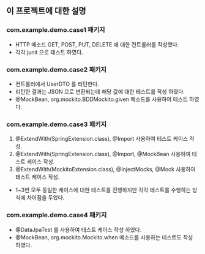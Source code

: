 ## 이 프로젝트에 대한 설명

### com.example.demo.case1 패키지
 - HTTP 메소드 GET, POST, PUT, DELETE 에 대한 컨트롤러를 작성했다.
 - 각각 junit 으로 테스트 하였다.

### com.example.demo.case2 패키지
 - 컨트롤러에서 UserDTO 를 리턴한다.
 - 리턴한 결과는 JSON 으로 변환되는데 해당 값에 대한 테스트를 작성 하였다.
 - @MockBean, org.mockito.BDDMockito.given 메소드를 사용하여 테스트 하였다.

### com.example.demo.case3 패키지
 1. @ExtendWith(SpringExtension.class), @Import 사용하여 테스트 케이스 작성.
 2. @ExtendWith(SpringExtension.class), @Import, @MockBean 사용하여 테스트 케이스 작성.
 3. @ExtendWith(MockitoExtension.class), @InjectMocks, @Mock 사용하여 테스트 케이스 작성.

 - 1~3번 모두 동일한 케이스에 대한 테스트를 진행하지만 각각 테스트를 수행하는 방식에 차이점을 두었다.

### com.example.demo.case4 패키지
 - @DataJpaTest 를 사용하여 테스트 케이스 작성 하였다.
 - @MockBean, org.mockito.Mockito.when 메소드를 사용하는 테스트도 작성 하였다.
